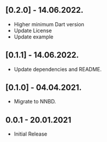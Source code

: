 ## [0.2.0] - 14.06.2022.

- Higher minimum Dart version
- Update License
- Update example

## [0.1.1] - 14.06.2022.

- Update dependencies and README.

## [0.1.0] - 04.04.2021.

- Migrate to NNBD.

## 0.0.1 - 20.01.2021

 - Initial Release
